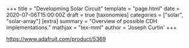 +++
title = "Developming Solar Circuit"
template = "page.html"
date = 2020-07-06T15:00:00Z
draft = true
[taxonomies]
categories = ["solar", "solar-array"]
[extra]
summary = "Overview of possible CDH implementations."
mathjax = "tex-mml"
author = 'Joseph Curtin'
+++

https://www.adafruit.com/product/5369

